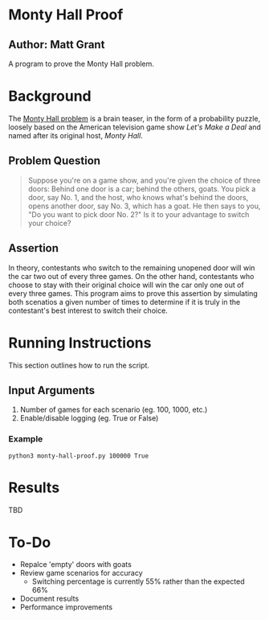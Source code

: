 # Monty Hall Proof
## Author: Matt Grant
A program to prove the Monty Hall problem.

# Background
The [Monty Hall problem](https://en.wikipedia.org/wiki/Monty_Hall_problem "Monty Hall problem Wikipedia") is a brain teaser, in the form of a probability puzzle, loosely based on the American television game show *Let's Make a Deal* and named after its original host, *Monty Hall*.

## Problem Question
> Suppose you're on a game show, and you're given the choice of three doors: Behind one door is a car; behind the others, goats. You pick a door, say No. 1, and the host, who knows what's behind the doors, opens another door, say No. 3, which has a goat. He then says to you, "Do you want to pick door No. 2?" Is it to your advantage to switch your choice?

## Assertion
In theory, contestants who switch to the remaining unopened door will win the car two out of every three games.  On the other hand, contestants who choose to stay with their original choice will win the car only one out of every three games.  This program aims to prove this assertion by simulating both scenatios a given number of times to determine if it is truly in the contestant's best interest to switch their choice.

# Running Instructions
This section outlines how to run the script.

## Input Arguments
1. Number of games for each scenario (eg. 100, 1000, etc.)
2. Enable/disable logging (eg. True or False)

### Example
`python3 monty-hall-proof.py 100000 True`

# Results
TBD

# To-Do
+ Repalce 'empty' doors with goats
+ Review game scenarios for accuracy
  + Switching percentage is currently 55% rather than the expected 66%
+ Document results
+ Performance improvements